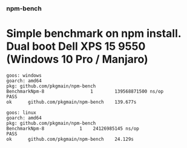 ### npm-bench
# Simple benchmark on npm install. Dual boot Dell XPS 15 9550 (Windows 10 Pro / Manjaro)

```
goos: windows
goarch: amd64
pkg: github.com/pkgmain/npm-bench
BenchmarkNpm-8                 1        139568871500 ns/op
PASS
ok      github.com/pkgmain/npm-bench    139.677s
```

```
goos: linux
goarch: amd64
pkg: github.com/pkgmain/npm-bench
BenchmarkNpm-8   	       1	24126985145 ns/op
PASS
ok  	github.com/pkgmain/npm-bench	24.129s

```